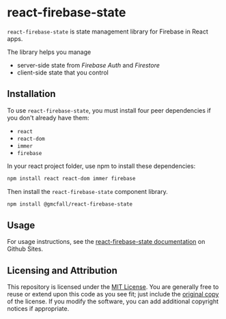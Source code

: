 # react-firebase-state

`react-firebase-state` is state management library for Firebase in React apps.

The library helps you manage
- server-side state from *Firebase Auth* and *Firestore*
- client-side state that you control

## Installation

To use `react-firebase-state`, you must install four peer dependencies if you don't already have them:
- `react`
- `react-dom`
- `immer`
- `firebase`

In your react project folder, use npm to install these dependencies:
```sh
npm install react react-dom immer firebase
```

Then install the `react-firebase-state` component library.
```sh
npm install @gmcfall/react-firebase-state
```

## Usage
For usage instructions, see the
[react-firebase-state documentation](https://gmcfall.github.io/react-firebase-state-docs/) 
on Github Sites.

## Licensing and Attribution
This repository is licensed under the [MIT License](https://en.wikipedia.org/wiki/MIT_License). 
You are generally free to reuse or extend upon this code as you see fit; just include the 
[original copy](./LICENSE.md) of the license.  If you modify the software, you can add
additional copyright notices if appropriate.
